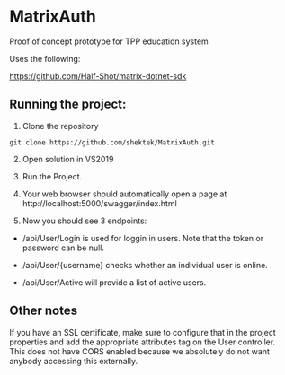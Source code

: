 # MatrixAuth
Proof of concept prototype for TPP education system

Uses the following:

https://github.com/Half-Shot/matrix-dotnet-sdk


## Running the project:

1) Clone the repository
```
git clone https://github.com/shektek/MatrixAuth.git
```

2) Open solution in VS2019

3) Run the Project.

4) Your web browser should automatically open a page at http://localhost:5000/swagger/index.html

5) Now you should see 3 endpoints:

 - /api/User/Login is used for loggin in users. Note that the token or password can be null. 
 
 - /api/User/{username} checks whether an individual user is online. 
 
 - /api/User/Active will provide a list of active users.


## Other notes

If you have an SSL certificate, make sure to configure that in the project properties and add the appropriate attributes tag on the User controller. This does not have CORS enabled because we absolutely do not want anybody accessing this externally.
